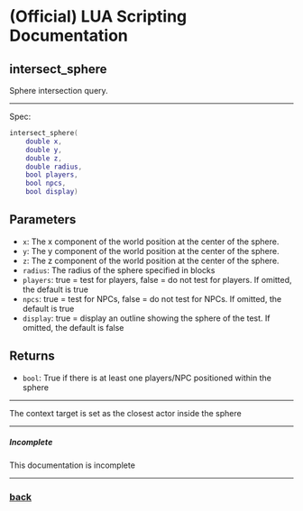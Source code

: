 
# (Official) LUA Scripting Documentation

## intersect_sphere

Sphere intersection query.

___

Spec:

```lua
intersect_sphere(
	double x,
	double y,
	double z,
	double radius,
	bool players,
	bool npcs,
	bool display)
```

## Parameters

- `x`: The x component of the world position at the center of the sphere.
- `y`: The y component of the world position at the center of the sphere.
- `z`: The z component of the world position at the center of the sphere.
- `radius`: The radius of the sphere specified in blocks
- `players`: true = test for players, false = do not test for players. If omitted, the default is true
- `npcs`: true = test for NPCs, false = do not test for NPCs. If omitted, the default is true
- `display`: true = display an outline showing the sphere of the test. If omitted, the default is false

## Returns

- `bool`: True if there is at least one players/NPC positioned within the sphere

___

The context target is set as the closest actor inside the sphere

___

##### Incomplete

This documentation is incomplete

___

### [back](../other)
